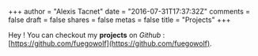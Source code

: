 +++
author = "Alexis Tacnet"
date = "2016-07-31T17:37:32Z"
comments = false
draft = false
shares = false
metas = false
title = "Projects"
+++

Hey ! You can checkout my **projects** on _Github_ : [https://github.com/fuegowolf](https://github.com/fuegowolf).

